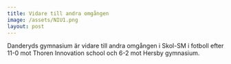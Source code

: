 ```yaml
---
title: Vidare till andra omgången
image: /assets/NIU1.png
layout: post
---
```

Danderyds gymnasium är vidare till andra omgången i Skol-SM i fotboll efter 11-0 mot Thoren Innovation school och 6-2 mot Hersby gymnasium.
